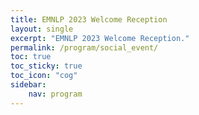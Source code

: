```yaml
---
title: EMNLP 2023 Welcome Reception
layout: single
excerpt: "EMNLP 2023 Welcome Reception."
permalink: /program/social_event/
toc: true
toc_sticky: true
toc_icon: "cog"
sidebar: 
    nav: program
---
```

